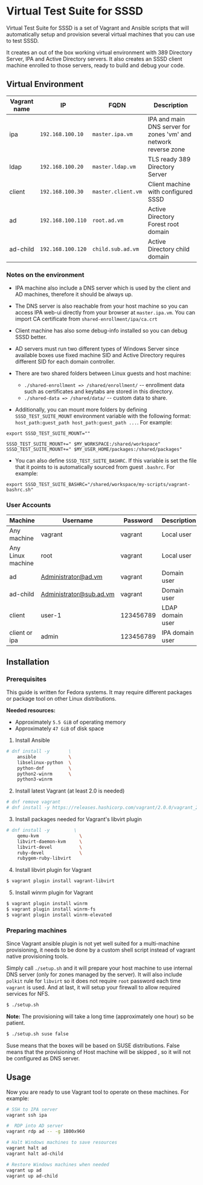 # Virtual Test Suite for SSSD

Virtual Test Suite for SSSD is a set of Vagrant and Ansible scripts that
will automatically setup and provision several virtual machines that you
can use to test SSSD.

It creates an out of the box working virtual environment with 389 Directory
Server, IPA and Active Directory servers. It also creates an SSSD client
machine enrolled to those servers, ready to build and debug your code. 

## Virtual Environment

| Vagrant name |        IP         |        FQDN        |   Description                                                   |
|--------------|-------------------|--------------------|-----------------------------------------------------------------|
| ipa          | `192.168.100.10`  | `master.ipa.vm`    | IPA and main DNS server for zones 'vm' and network reverse zone |
| ldap         | `192.168.100.20`  | `master.ldap.vm`   | TLS ready 389 Directory Server                                  |
| client       | `192.168.100.30`  | `master.client.vm` | Client machine with configured SSSD                             |
| ad           | `192.168.100.110` | `root.ad.vm`       | Active Directory Forest root domain                             |
| ad-child     | `192.168.100.120` | `child.sub.ad.vm`  | Active Directory child domain                                   |

### Notes on the environment

* IPA machine also include a DNS server which is used by the client and AD
  machines, therefore it should be always up.
* The DNS server is also reachable from your host machine so you can access
  IPA web-ui directly from your browser at `master.ipa.vm`. You can import
  CA certificate from `shared-enrollment/ipa/ca.crt`
* Client machine has also some debug-info installed so you can debug SSSD better.
* AD servers must run two different types of Windows Server since available
  boxes use fixed machine SID and Active Directory requires different SID
  for each domain controller.

* There are two shared folders between Linux guests and host machine:
  * `./shared-enrollment => /shared/enrollment/` -- enrollment data such
    as certificates and keytabs are stored in this directory.
  * `./shared-data => /shared/data/` -- custom data to share.
  
* Additionally, you can mount more folders by defining
  `SSSD_TEST_SUITE_MOUNT` environment variable with the following format:
  `host_path:guest_path host_path:guest_path ...`. For example:

```
export SSSD_TEST_SUITE_MOUNT=""

SSSD_TEST_SUITE_MOUNT+=" $MY_WORKSPACE:/shared/workspace"
SSSD_TEST_SUITE_MOUNT+=" $MY_USER_HOME/packages:/shared/packages"
``` 

* You can also define `SSSD_TEST_SUITE_BASHRC`. If this variable is set
  the file that it points to is automatically sourced from guest `.bashrc`.
  For example:

```
export SSSD_TEST_SUITE_BASHRC="/shared/workspace/my-scripts/vagrant-bashrc.sh"
```
  
### User Accounts

| Machine           |        Username         |   Password   |   Description    |
|-------------------|-------------------------|--------------|------------------|
| Any machine       | vagrant                 | vagrant      | Local user       |
| Any Linux machine | root                    | vagrant      | Local user       |
| ad                | Administrator@ad.vm     | vagrant      | Domain user      |
| ad-child          | Administrator@sub.ad.vm | vagrant      | Domain user      |
| client            | user-1                  | 123456789    | LDAP domain user |
| client or ipa     | admin                   | 123456789    | IPA domain user  |

## Installation

### Prerequisites

This guide is written for Fedora systems. It may require different packages or
package tool on other Linux distributions.

**Needed resources:**
* Approximately `5.5 GiB` of operating memory
* Approximately `47 GiB` of disk space

1. Install Ansible
```bash
# dnf install -y       \
    ansible            \
    libselinux-python  \
    python-dnf         \
    python2-winrm      \
    python3-winrm
```

2. Install latest Vagrant (at least 2.0 is needed)
```bash
# dnf remove vagrant
# dnf install -y https://releases.hashicorp.com/vagrant/2.0.0/vagrant_2.0.0_x86_64.rpm
```

3. Install packages needed for Vagrant's libvirt plugin
```bash
# dnf install -y         \
    qemu-kvm               \
    libvirt-daemon-kvm     \
    libvirt-devel          \
    ruby-devel             \
    rubygem-ruby-libvirt
```

4. Install libvirt plugin for Vagrant
```bash
$ vagrant plugin install vagrant-libvirt
```

5. Install winrm plugin for Vagrant
```bash
$ vagrant plugin install winrm
$ vagrant plugin install winrm-fs
$ vagrant plugin install winrm-elevated
```

### Preparing machines

Since Vagrant ansible plugin is not yet well suited for a multi-machine
provisioning, it needs to be done by a custom shell script instead of
vagrant native provisioning tools.

Simply call `./setup.sh` and it will prepare your host machine to use internal
DNS server (only for zones managed by the server). It will also include `polkit`
rule for `libvirt` so it does not require `root` password each time `vagrant`
is used. And at last, it will setup your firewall to allow required services
for NFS.

```bash
$ ./setup.sh
```

**Note:** The provisioning will take a long time (approximately one hour)
so be patient.

```bash
$ ./setup.sh suse false
```
Suse means that the boxes will be based on SUSE distributions. False means that the provisioning of Host machine will be skipped , so it will not be configured as DNS server.

## Usage

Now you are ready to use Vagrant tool to operate on these machines. For example:

```bash
# SSH to IPA server
vagrant ssh ipa

#  RDP into AD server
vagrant rdp ad -- -g 1800x960

# Halt Windows machines to save resources
vagrant halt ad
vagrant halt ad-child

# Restore Windows machines when needed
vagrant up ad
vagrant up ad-child
```
